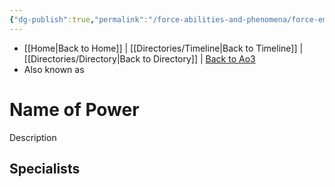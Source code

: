 ```yaml
---
{"dg-publish":true,"permalink":"/force-abilities-and-phenomena/force-empathy/"}
---
```


- [[Home\|Back to Home]] | [[Directories/Timeline\|Back to Timeline]] | [[Directories/Directory\|Back to Directory]] | [Back to Ao3](https://archiveofourown.org/works/19334440/chapters/45992584)
- Also known as 

# Name of Power
Description

**Specialists**
- 